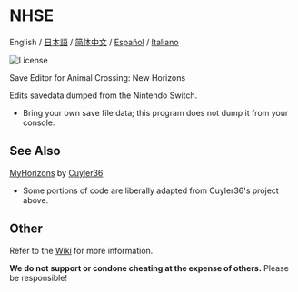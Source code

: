 NHSE
=====
<div>
  <span>English</span> / <a href=".github/README-jp.md">日本語</a> / <a href=".github/README-zh-CN.md">简体中文</a> / <a href=".github/README-es.md">Español</a> / <a href=".github/README-it.md">Italiano</a>
</div>

![License](https://img.shields.io/badge/License-GPLv3-blue.svg)

Save Editor for Animal Crossing: New Horizons

Edits savedata dumped from the Nintendo Switch. 
* Bring your own save file data; this program does not dump it from your console.

## See Also

[MyHorizons](https://github.com/Cuyler36/MyHorizons) by [Cuyler36](https://github.com/Cuyler36/)
* Some portions of code are liberally adapted from Cuyler36's project above.

## Other

Refer to the [Wiki](https://github.com/kwsch/NHSE/wiki) for more information.

**We do not support or condone cheating at the expense of others.** Please be responsible!
